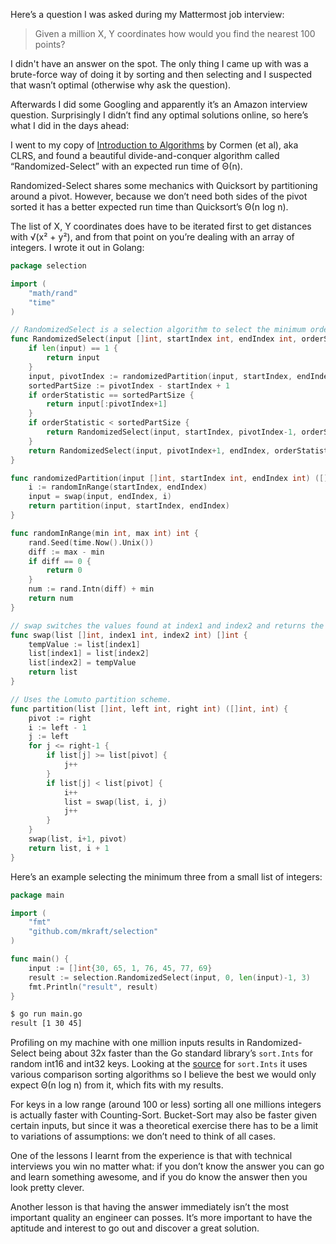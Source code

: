Here’s a question I was asked during my Mattermost job interview:

>Given a million X, Y coordinates how would you find the nearest 100 points?

I didn't have an answer on the spot. The only thing I came up with was a brute-force way of doing it by sorting and then selecting and I suspected that wasn’t optimal (otherwise why ask the question).
                    
Afterwards I did some Googling and apparently it’s an Amazon interview question. Surprisingly I didn’t find any optimal solutions online, so here’s what I did in the days ahead:

I went to my copy of [Introduction to Algorithms](https://mitpress.mit.edu/books/introduction-algorithms) by Cormen (et al), aka CLRS, and found a beautiful divide-and-conquer algorithm called “Randomized-Select” with an expected run time of Θ(n).

Randomized-Select shares some mechanics with Quicksort by partitioning around a pivot. However, because we don’t need both sides of the pivot sorted it has a better expected run time than Quicksort’s Θ(n log n).

The list of X, Y coordinates does have to be iterated first to get distances with √(x² + y²), and from that point on you’re dealing with an array of integers. I wrote it out in Golang:
                    
```go
package selection

import (
	"math/rand"
	"time"
)

// RandomizedSelect is a selection algorithm to select the minimum orderStatistic ints in a slice
func RandomizedSelect(input []int, startIndex int, endIndex int, orderStatistic int) []int {
	if len(input) == 1 {
		return input
	}
	input, pivotIndex := randomizedPartition(input, startIndex, endIndex)
	sortedPartSize := pivotIndex - startIndex + 1
	if orderStatistic == sortedPartSize {
		return input[:pivotIndex+1]
	}
	if orderStatistic < sortedPartSize {
		return RandomizedSelect(input, startIndex, pivotIndex-1, orderStatistic)
	}
	return RandomizedSelect(input, pivotIndex+1, endIndex, orderStatistic-sortedPartSize)
}

func randomizedPartition(input []int, startIndex int, endIndex int) ([]int, int) {
	i := randomInRange(startIndex, endIndex)
	input = swap(input, endIndex, i)
	return partition(input, startIndex, endIndex)
}

func randomInRange(min int, max int) int {
	rand.Seed(time.Now().Unix())
	diff := max - min
	if diff == 0 {
		return 0
	}
	num := rand.Intn(diff) + min
	return num
}

// swap switches the values found at index1 and index2 and returns the new list
func swap(list []int, index1 int, index2 int) []int {
	tempValue := list[index1]
	list[index1] = list[index2]
	list[index2] = tempValue
	return list
}

// Uses the Lomuto partition scheme.
func partition(list []int, left int, right int) ([]int, int) {
	pivot := right
	i := left - 1
	j := left
	for j <= right-1 {
		if list[j] >= list[pivot] {
			j++
		}
		if list[j] < list[pivot] {
			i++
			list = swap(list, i, j)
			j++
		}
	}
	swap(list, i+1, pivot)
	return list, i + 1
}
```

Here’s an example selecting the minimum three from a small list of integers:

```go
package main

import (
	"fmt"
	"github.com/mkraft/selection"
)

func main() {
	input := []int{30, 65, 1, 76, 45, 77, 69}
	result := selection.RandomizedSelect(input, 0, len(input)-1, 3)
	fmt.Println("result", result)
}
```

```bash
$ go run main.go
result [1 30 45]
```

Profiling on my machine with one million inputs results in Randomized-Select being about 32x faster than the Go standard library’s `sort.Ints` for random int16 and int32 keys. Looking at the [source](https://golang.org/src/sort/sort.go?s=9151:9169#L336) for `sort.Ints` it uses various comparison sorting algorithms so I believe the best we would only expect Θ(n log n) from it, which fits with my results.

For keys in a low range (around 100 or less) sorting all one millions integers is actually faster with Counting-Sort. Bucket-Sort may also be faster given certain inputs, but since it was a theoretical exercise there has to be a limit to variations of assumptions: we don’t need to think of all cases.</p>

One of the lessons I learnt from the experience is that with technical interviews you win no matter what: if you don’t know the answer you can go and learn something awesome, and if you do know the answer then you look pretty clever.

Another lesson is that having the answer immediately isn’t the most important quality an engineer can posses. It’s more important to have the aptitude and interest to go out and discover a great solution.